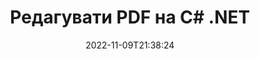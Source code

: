 ---
############################# Static ############################
layout: "auto-gen-editor"
date: 2022-11-09T21:38:24
draft: false
otherformats: doc docx docm dotx xls xlsx xlsm ppt pptx pptm mobi epub html mhtml txt xml csv xps msg eml

############################# Head ############################
head_title: "Редактор PDF — редагуйте PDF на C# .NET"
head_description: "Як редагувати PDF в C# .NET, використовуючи декілька рядків коду? Використовуйте API-інтерфейси обробки документів GroupDocs для редагування, оновлення та збереження файлів у більш ніж 30 форматах."

############################# Header ############################
title: "Редагувати PDF на C# .NET"
description: "Ефективне та надійне редагування PDF із використанням API GroupDocs.Editor for C# .NET, що виконується на серверній стороні, без використання стороннього ПЗ типу Microsoft Office чи Open Office."
bg_image: "https://cms.admin.containerize.com/templates/aspose/App_Themes/V3/images/bg/header1.png"
bg_overlay: false
button:
    enable: true
    icon: "fas fa-arrow-down"
    label: "Скачати безоплатну пробну версію"
    link: "https://downloads.groupdocs.com/editor/net"

############################# SubMenu ############################
submenu:
    enable: true

    left:
        img_alt: "GroupDocs.Editor for .NET"
        image: "https://cms.admin.containerize.com/templates/groupdocs/images/product-logos/90x90-noborder/groupdocs-editor-net.png"
        product: "GroupDocs.Editor"
        platform: ".NET"

    middle:
        button:

            # button loop
            - link: "https://apireference.groupdocs.com/editor/net"
              text: "Довідник по API"

            # button loop
            - link: "https://github.com/groupdocs-editor"
              text: "Приклади коду"

            # button loop
            - link: "https://products.groupdocs.app/editor/family"
              text: "Живі демонстрації"

            # button loop
            - link: "https://purchase.groupdocs.com/pricing/editor/net"
              text: "Ціни"

    right:
        link_download: "https://downloads.groupdocs.com/editor"
        link_learn: "https://docs.groupdocs.com/editor/net"
        link_buy: "https://purchase.groupdocs.com"

############################# About ############################
about:
    enable: true
    title: "Про GroupDocs.Editor for .NET API"
    content: |
        [GroupDocs.Editor for .NET](/uk/editor/net/) API — це правильний вибір для редагування документів та презентацій Microsoft Word, Excel, PowerPoint, Open Office. GroupDocs.Editor — це автономний API, котрий підходить для серверних та внутрішніх систем, де потрібна висока продуктивність. Він не залежить від якого-небудь програмного забезпечення, такого як Microsoft Office чи Open Office.

############################# Steps ############################
steps:
    enable: true
    title_left: "Кроки по редагуванню PDF на C#"
    content_left: |
        [GroupDocs.Editor for .NET](/uk/editor/net/) надає розробникам простий і зрозумілий спосіб редагування файлів PDF за допомогою кількох рядків коду.
        * Створіть екземпляр класу `Editor` із вказанням обов'язкового шляху до файлу чи потоки та необов'язковим класом `PdfLoadOptions` для PDF (не підходить для XPS) і завантажте файл PDF
        * Створіть та налаштуйте екземпляр класу `PdfEditOptions` для формату файлу PDF
        * Викличте метод `Editor.Edit()` і отримайте документ PDF у форматі HTML, котрий легко редагується любим WYSIWYG-редактором.
        * Викличте метод `Editor.Save()` і збережіть відредагований файл PDF, використовуючи клас `PdfSaveOptions`

        
    title_right: "Системні Вимоги"
    content_right: |
        Базове редагування документу за допомогою GroupDocs.Editor for .NET API можна виконати, здійснивши кілька простих кроків. Наші API підтримуються на всіх основних платформах та операційних системах. Перед виконанням наведеного нижче коду переконайтесь, що на вашій системі попередньо встановлені наступні компоненти.

        * Операційні системи: Microsoft Windows, Linux, MacOS
        * Середовища розробки: Microsoft Visual Studio, Xamarin, MonoDevelop
        * Фреймворки: .NET Framework, .NET Standard, .NET Core, Mono
        * Отримайте останню версію GroupDocs.Editor for .NET, завантажену із [NuGet](https://www.nuget.org/packages/groupdocs.editor)
        
    code: |        
        ```csharp
        // Load the PDF file into Editor
        Editor editor = new Editor("source.pdf");

        // Create and adjust the PDF edit options
        PdfEditOptions editOptions = new PdfEditOptions();
        
        // Open input PDF document for edit — obtain an intermediate document, that can be edited
        EditableDocument beforeEdit = editor.Edit(editOptions);

        // Grab PDF document content and associated resources from editable document
        string content = beforeEdit.GetEmbeddedHtml();

        // Send the content to WYSIWYG-editor, edit it there, and send edited content back to the server-side
        // This step simulates a such operation
        string updatedContent = content.Replace("candy", "Edited candy");

        // Grab edited content and resources from WYSIWYG-editor and create a new EditableDocument instance from it
        EditableDocument afterEdit = EditableDocument.FromMarkup(updatedContent, null);

        // Create a PDF save options        
        PdfSaveOptions saveOptions = new PdfSaveOptions();

        // Save edited PDF document to the file
        editor.Save(afterEdit, outputPath, saveOptions);
        ```
        
############################# Demos ############################
demos:
    enable: true
    title: "Демоверсії редактора PDF"
    content: |
        Відредагуйте PDF прямо зараз, відвідав [живі демонстрації](https://products.groupdocs.app/editor/family). Жива демонстрація має наступні переваги
        
############################# More Formats ############################
more_formats:
    enable: true
    title: "Інші підтримувані редактори"
    content: |
        Ви також можете редагувати файли інших форматів. Будь ласка, ознайомтеся із повним списком нижче.


############################# Back to top ###############################
back_to_top:
    enable: true
---